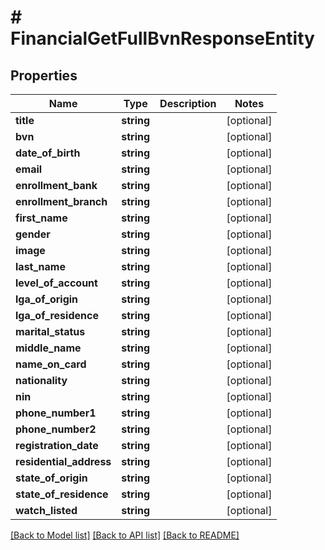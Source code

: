 # # FinancialGetFullBvnResponseEntity

## Properties

Name | Type | Description | Notes
------------ | ------------- | ------------- | -------------
**title** | **string** |  | [optional]
**bvn** | **string** |  | [optional]
**date_of_birth** | **string** |  | [optional]
**email** | **string** |  | [optional]
**enrollment_bank** | **string** |  | [optional]
**enrollment_branch** | **string** |  | [optional]
**first_name** | **string** |  | [optional]
**gender** | **string** |  | [optional]
**image** | **string** |  | [optional]
**last_name** | **string** |  | [optional]
**level_of_account** | **string** |  | [optional]
**lga_of_origin** | **string** |  | [optional]
**lga_of_residence** | **string** |  | [optional]
**marital_status** | **string** |  | [optional]
**middle_name** | **string** |  | [optional]
**name_on_card** | **string** |  | [optional]
**nationality** | **string** |  | [optional]
**nin** | **string** |  | [optional]
**phone_number1** | **string** |  | [optional]
**phone_number2** | **string** |  | [optional]
**registration_date** | **string** |  | [optional]
**residential_address** | **string** |  | [optional]
**state_of_origin** | **string** |  | [optional]
**state_of_residence** | **string** |  | [optional]
**watch_listed** | **string** |  | [optional]

[[Back to Model list]](../../README.md#models) [[Back to API list]](../../README.md#endpoints) [[Back to README]](../../README.md)
